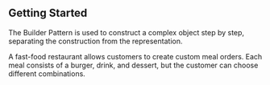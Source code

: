 ## Getting Started
The Builder Pattern is used to construct a complex object step by step, separating the construction from the representation.

A fast-food restaurant allows customers to create custom meal orders. Each meal consists of a burger, drink, and dessert, but the customer can choose different combinations.